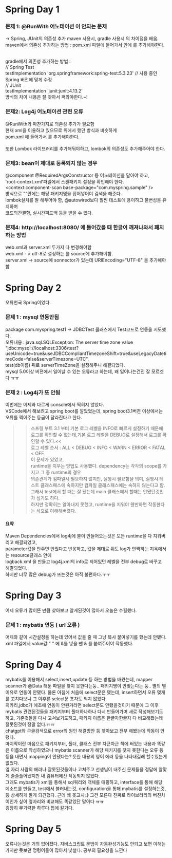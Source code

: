 # Spring Day 1

### 문제 1: @RunWith 어노테이션 이 안되는 문제<br>
-> Spring, JUnit의 의존성 추가
maven 사용시, gradle 사용시 의 차이점을 배움.<br>
maven에서 의존성 추가하는 방법 : pom.xml 파일에 들어가서 <dependencies> 안에
   <dependency> 를 추가해야한다.<br><br> 

gradle에서 의존성 추가하는 방법 :<br>
    // Spring Test<br> 
    testImplementation 'org.springframework:spring-test:5.3.23' // 사용 중인 Spring 버전에 맞게 수정<br>
    // JUnit<br>
    testImplementation 'junit:junit:4.13.2'<br>
방식의 차이 내용은 잘 찾아서 퍼와야한다.~!<br>


### 문제2: Log4j 어노테이션 관련 오류<br>
@RunWith와 마찬가지로 의존성 추가가 필요함<br>
현재 xml을 이용하고 있으므로 위에서 했던 방식과 비슷하게<br>
pom.xml 에 들어가서    <dependency> 를 추가해야한다.<br><br>
또한 Lombok 라이브러리를 추가해둬야하고, lombok의 의존성도 추가해주어야 한다.



### 문제3: bean이 제대로 등록되지 않는 경우<br>
@component @RequiredArgsConstructor 등 어노테이션을 달아야 하고,<br>
'root-context.xml'파일에서 스캔패키지 설정을 확인해야 한다.<br>
<context:component-scan base-package="com.myspring.sample" /><br>
방식으로 ""안에는 해당 패키지명을 집어넣어야 검색을 해준다.<br>
lombok설치를 잘 해두어야 함, @autowired보다 훨씬 테스트에 용이하고 불변성을 유지하며<br>
코드의간결함, 실시간피드백 등을 받을 수 있다.




### 문제4: http://localhost:8080/ 에 들어갔을 때 한글이 깨져나와서 패치하는 방법<br>
web.xml과 server.xml 두가지 다 변경해야함<br>
web.xml - > utf-8로 설정하는 <filter>를 source에 추가해야함. <br>
server.xml -> source에 sonnector가 있는데 URIEncoding="UTF-8" 을 추가해야함<br>


# Spring Day 2
 
오류천국 Spring이었다.

### 문제 1 : mysql 연동안됨
package com.myspring.test1 -> JDBCTest 클래스에서 Test코드로 연동을 시도했다. <br>
오류내용 : java.sql.SQLException: The server time zone value <br>
"jdbc:mysql://localhost:3306/test?useUnicode=true&useJDBCCompliantTimezoneShift=true&useLegacyDatetimeCode=false&serverTimezone=UTC",<br>
test(db이름) 뒤로 serverTimeZone을 설정해주니 해결되었다. <Br>
mysql 5.0이상 버젼에서 일어날 수 있는 오류라고 하는데, 왜 일어나는건진 잘 모르겟다 ㅠㅠ <Br>

### 문제 2 : Log4j가 또 안됨
이번에는 어제와 다르게 console에서 찍히지 않았다.  <Br>
VSCode에서 해보려고 spring boot를 깔았었는데, spring boot3.1버젼 이상에서는 오류를 찍어주는 등급이 달라진다고 한다. <Br>
>>스프링 부트 3.1 부터 기본 로그 레벨을 INFO로 빠르게 설정하기 때문에 로그를 확인할 수 없는데,기본 로그 레벨을 DEBUG로 설정해서 로그를 확인할 수 있다.<<
<br>로그 레벨 순서 : ALL < DEBUG < INFO < WARN < ERROR < FATAL < OFF <br>
이 문제가 있었고, <br>
runtime을 지우는 방법도 사용했다. dependency는 각각의 scope를 가지고 그 중 runtime의 경우 <br>
의존관계가 컴파일시 필요하지 않지만, 실행시 필요함을 의미, 실행시 테스트 클래스패스에 속하지만 컴파일 클래스패스에는 속하지 않는다고 함.<br>
그래서 test에서 할 때는 잘 됐는데 main 클래스에서 할때는 안됐던것인가 싶기도 하다.<br>
하지만 정확히는 알아내지 못했고, runtime을 지워야 웬만하면 작동한다는 식으로 이해해버렸다. <br>

#### 요약
Maven Dependencies에서 log4j에 불이 안들어오는것은 모든 runtime을 다 지워버리고 해결되었고,<br>
parameter값을 안주면 안줬다고 반응하고, 값을 제대로 줘도 log가 안찍히는 지옥에서는 resource클래스 안에 <br>
logback.xml 을 만들고 log4j.xml의 info로 되어있던 레벨을 전부 debug로 바꾸고 해결되었다.<br>
하지만 너무 많은 debug가 뜨는것은 아직 불편하다.ㅜㅜ

# Spring Day 3

어제 오류가 많이뜬 만큼 찾아보고 알게된것이 많아서 오늘은 수월했다.

### 문제 1 : mybatis 연동 ( url 오류 )

어제와 같이 시간설정을 하는데 있어서 값을 줄 때 그냥 복사 붙여넣기를 했는데 안됐다. <br>
xml 파일에서 value값 " " 에 &를 넣을 땐 &amp; 를 붙여주어야 작동했다.<br>

# Spring Day 4

mybatis를 이용해서 select,insert,update 등 하는 방법을 배웠는데, mapper scanner가 @Data 해둔 파일을 찾지 못한다는둥.. 패키지명이 안맞는다는 둥.. 별의 별 이유로 연동이 안됐다. 물론 아침에 처음에 select문은 됐는데, insert하면서 오류 몇개를 고치다보니 그 이후론 select문 조차도 되지 않았다.<br>
히카리,jdbc가 애초에 연동이 안된거라면 select문도 안됐을것이기 때문에 그 이후 mybatis 관련된것들을 패키지부터 폴더하나하나 다시 만들어가며 새로 작성해보기도 하고, 기존것들을 다시 고쳐보기도하고, 패키지 이름은 한글자한글자 다 비교해봤는데 잘못된것이 정말 없다.ㅠㅠ <br>
chatgpt와 구글검색으로 error의 원인 해결방안 등 찾아보고 전부 해봤는데 작동이 안됐다.<br>
마지막이란 마음으로 패키지부터, 폴더, 클래스 전부 차근차근 책에 써있는 내용과 똑같은 이름으로 작성하였으나 mybatis scanner가 해당 패키지를 찾지 못한다는 오류 등등을 내면서 mapping이 안됐다는? 듯한 내용의 영어 에러 등을 나타내길래 할수있는게 없었다.<br>
옆 자리 사람의 에러나 잘못된것들이나 고쳐주고 선생님이 내주신 문제들을 정답에 알맞게 술술풀어냈지만 내 컴퓨터에선 작동되지 않았다.<br>
그래도 mybatis가 xml을 통해서 sql쿼리와 객체를 매핑하고, interface를 통해 해당 메소드를 만들고, test에서 불러내는것, configuration을 통해 mybatis를 설정하는것, 등 상세하게 알게 되긴했다. 근데 왜 못고치냐 그건 모른다 진짜로 라이브러리의 버젼차이인가 싶어 옆자리와 비교해도 똑같았단 말이다 ㅠㅠ<br>
굉장히 무기력한 하루다 집에 갈거다.<br>


# Spring Day 5

오류나는것은 거의 없어졌다.
자바스크립트 문법이 자동완성기능도 안되고 보면 이해는 가지만 못보던 명령어들이 많아서 낯설다. 공부의 필요성을 느낀다
